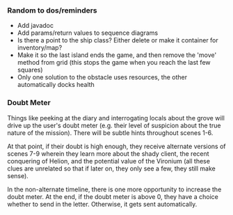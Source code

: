 ### Random to dos/reminders
<ul>
<li>Add javadoc</li>
<li>Add params/return values to sequence diagrams</li>
<li>Is there a point to the ship class? Either delete or make it container
for inventory/map?</li>
<li>Make it so the last island ends the game, and then remove the 'move' method from grid (this stops the
game when you reach the last few squares)</li>
<li>Only one solution to the obstacle uses resources, the other automatically docks health</li>
</ul>

### Doubt Meter
<p>Things like peeking at the diary and interrogating locals about the grove will
drive up the user's doubt meter (e.g. their level of suspicion about the true nature
of the mission). There will be subtle hints throughout scenes 1-6. 

At that point, if their doubt is high enough, they receive alternate versions of scenes 
7-9 wherein they learn more about the shady client, the recent conquering of Helion, and the 
potential value of the Vironium (all these clues are unrelated so that if later on,
they only see a few, they still make sense). 

In the non-alternate timeline, there is one more opportunity to increase the doubt meter.
At the end, if the doubt meter is above 0, they have a choice whether to send in the letter.
Otherwise, it gets sent automatically.</p>


